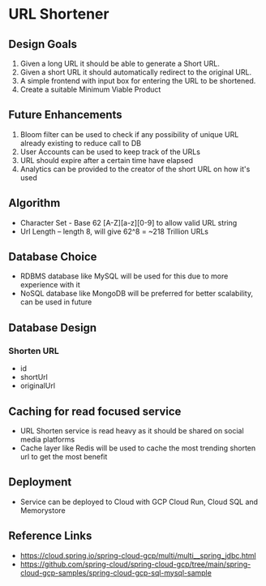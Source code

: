 # URL Shortener

## Design Goals
1. Given a long URL it should be able to generate a Short URL.
2. Given a short URL it should automatically redirect to the original URL.
3. A simple frontend with input box for entering the URL to be shortened.
4. Create a suitable Minimum Viable Product

## Future Enhancements
1. Bloom filter can be used to check if any possibility of unique URL already existing to reduce call to DB
2. User Accounts can be used to keep track of the URLs
3. URL should expire after a certain time have elapsed
4. Analytics can be provided to the creator of the short URL on how it's used

## Algorithm
- Character Set - Base 62 [A-Z][a-z][0-9] to allow valid URL string
- Url Length – length 8, will give 62^8 = ~218 Trillion URLs

## Database Choice
- RDBMS database like MySQL will be used for this due to more experience with it
- NoSQL database like MongoDB will be preferred for better scalability, can be used in future

## Database Design
### Shorten URL
- id
- shortUrl
- originalUrl

## Caching for read focused service
- URL Shorten service is read heavy as it should be shared on social media platforms
- Cache layer like Redis will be used to cache the most trending shorten url to get the most benefit

## Deployment
- Service can be deployed to Cloud with GCP Cloud Run, Cloud SQL and Memorystore

## Reference Links
- https://cloud.spring.io/spring-cloud-gcp/multi/multi__spring_jdbc.html
- https://github.com/spring-cloud/spring-cloud-gcp/tree/main/spring-cloud-gcp-samples/spring-cloud-gcp-sql-mysql-sample
